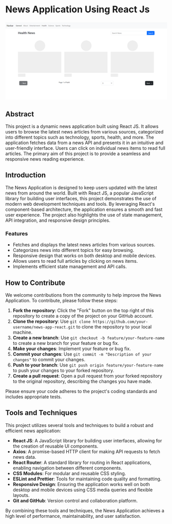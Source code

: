 # News Application Using React Js
###
![News Application Using React Js](https://github.com/afzaaljavaid47/News-Applictaiong-Using-React-Js/blob/master/Banner.PNG)
###
## Abstract

This project is a dynamic news application built using React JS. It allows users to browse the latest news articles from various sources, categorized into different topics such as technology, sports, health, and more. The application fetches data from a news API and presents it in an intuitive and user-friendly interface. Users can click on individual news items to read full articles. The primary aim of this project is to provide a seamless and responsive news reading experience.

## Introduction

The News Application is designed to keep users updated with the latest news from around the world. Built with React JS, a popular JavaScript library for building user interfaces, this project demonstrates the use of modern web development techniques and tools. By leveraging React's component-based architecture, the application ensures a smooth and fast user experience. The project also highlights the use of state management, API integration, and responsive design principles.

### Features

- Fetches and displays the latest news articles from various sources.
- Categorizes news into different topics for easy browsing.
- Responsive design that works on both desktop and mobile devices.
- Allows users to read full articles by clicking on news items.
- Implements efficient state management and API calls.

## How to Contribute

We welcome contributions from the community to help improve the News Application. To contribute, please follow these steps:

1. **Fork the repository**: Click the "Fork" button on the top right of this repository to create a copy of the project on your GitHub account.
2. **Clone the repository**: Use `git clone https://github.com/your-username/news-app-react.git` to clone the repository to your local machine.
3. **Create a new branch**: Use `git checkout -b feature/your-feature-name` to create a new branch for your feature or bug fix.
4. **Make your changes**: Implement your feature or bug fix.
5. **Commit your changes**: Use `git commit -m "Description of your changes"` to commit your changes.
6. **Push to your branch**: Use `git push origin feature/your-feature-name` to push your changes to your forked repository.
7. **Create a pull request**: Open a pull request from your forked repository to the original repository, describing the changes you have made.

Please ensure your code adheres to the project's coding standards and includes appropriate tests.

## Tools and Techniques

This project utilizes several tools and techniques to build a robust and efficient news application:

- **React JS**: A JavaScript library for building user interfaces, allowing for the creation of reusable UI components.
- **Axios**: A promise-based HTTP client for making API requests to fetch news data.
- **React Router**: A standard library for routing in React applications, enabling navigation between different components.
- **CSS Modules**: For modular and reusable CSS styling.
- **ESLint and Prettier**: Tools for maintaining code quality and formatting.
- **Responsive Design**: Ensuring the application works well on both desktop and mobile devices using CSS media queries and flexible layouts.
- **Git and GitHub**: Version control and collaboration platform.

By combining these tools and techniques, the News Application achieves a high level of performance, maintainability, and user satisfaction.
